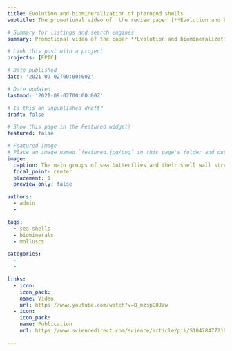 ```yaml
---
title: Evolution and biomineralization of pteropod shells
subtitle: The promotional video of  the review paper [**Evolution and biomineralization of pteropod shells**](https://www.sciencedirect.com/science/article/pii/S1047847721000848) was released. This video was created in collaboration with [Studio de Maan](https://studiodemaan.nl) and it gives a glimpse of the striking diversity of shell walls made by sea butterflies (or pteropods). You can watch it on [Youtube](https://www.youtube.com/watch?v=B_mzspO0Jzw). Sea butterflies are small gastropods that spend their entire live swimming and drifting in the open ocean. They are widely regarded as bioindicators of ocean acidification because they build thin shells of aragonite, a forn of calcium carbonate. Despite being thin, pteropod shells are very strong and uniquely built to withstand different water flows. They are an inspiration for the design of ultrathin and strong materials. 

# Summary for listings and search engines
summary: Promotional video of the paper **Evolution and biomineralization of pteropod shells**.

# Link this post with a project
projects: [EPIC]

# Date published
date: '2021-09-02T00:00:00Z'

# Date updated
lastmod: '2021-09-02T00:00:00Z'

# Is this an unpublished draft?
draft: false

# Show this page in the Featured widget?
featured: false

# Featured image
# Place an image named `featured.jpg/png` in this page's folder and customize its options here.
image:
  caption: The main groups of sea butterflies and their shell wall structures
  focal_point: center
  placement: 1
  preview_only: false

authors:
  - admin
  - 

tags:
  - sea shells
  - biominerals
  - molluscs

categories:
  - 
  - 

links:
  - icon: 
    icon_pack: 
    name: Video
    url: https://www.youtube.com/watch?v=B_mzspO0Jzw
  - icon: 
    icon_pack: 
    name: Publication
    url: https://www.sciencedirect.com/science/article/pii/S1047847721000848

---
```


